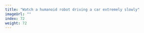 ```yaml
---
title: "Watch a humanoid robot driving a car extremely slowly"
imageUrl: ""
index: 72
weight: 72
---
```

